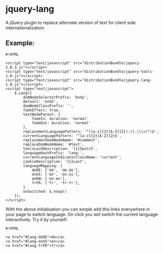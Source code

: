 <!-- region modline

vim: set tabstop=4 shiftwidth=4 expandtab:
vim: foldmethod=marker foldmarker=region,endregion:

endregion

region header

Copyright Torben Sickert 16.12.2012

License
   This library written by Torben Sickert stand under a creative commons
   naming 3.0 unported license.
   see http://creativecommons.org/licenses/by/3.0/deed.de

endregion -->

jquery-lang
===========

A jQuery plugin to replace alternate version of text for client side
internationalization.
<!--deDE:
    Ein jQuery-Plugin zum Klientseitigem ersetzten von verschiedenen
    Textversionen.
-->
<!--frFR:
    Un plugin jQuery pour remplacer version alternative de texte pour le côté
    client l'internationalisation.
-->

Example:
--------

<!--showExample-->

    #!HTML

    <script type="text/javascript" src="distributionBundle/jquery-2.0.3.js"></script>
    <script type="text/javascript" src="distributionBundle/jquery-tools-1.0.js"></script>
    <script type="text/javascript" src="distributionBundle/jquery-lang-1.0.js"></script>
    <script type="text/javascript">
        $.Lang({
            domNodeSelectorPrefix: 'body',
            default: 'enUS',
            domNodeClassPrefix: '',
            fadeEffect: true,
            textNodeParent: {
                fadeIn: duration: 'normal'
                fadeOut: duration: 'normal'
            },
            replacementLanguagePattern: '^([a-z]{2}[A-Z]{2}):((.|\\s)*)$',
            currentLanguagePattern: '^[a-z]{2}[A-Z]{2}$',
            replacementDomNodeName: '#comment',
            replaceDomNodeName: '#text',
            toolsLockDescription: '{1}Switch',
            languageHashPrefix: 'lang-',
            currentLanguageIndicatorClassName: 'current',
            cookieDescription: '{1}Last',
            languageMapping: {
                deDE: ['de', 'de-de'],
                enUS: ['en', 'en-us'],
                enEN: ['en-en'],
                frFR: ['fr', 'fr-fr'],
            }
            onSwitched: $.noop()
        });
    </script>

With the above initialisation you can simple add this links everywhere in your
page to switch language. On click you will switch the current language
interactively. Try it by yourself:
<!--deDE:
    Mit der oben aufgezeigten Konfiguration können Sie einfach folgenden Links
    an beliebiger Stelle im Markup plazieren. Beim Klicken auf die
    Sprach-Wechsel-Links wird die Sprache Ihrer Webseite entsprechend
    angepasst. Versuchen Sie selbst:
-->
<!--frFR:
    TODO
-->

<!--showExample-->

    #!HTML

    <a href="#lang-deDE">de</a>
    <a href="#lang-enUS">en</a>
    <a href="#lang-frFR">fr</a>
